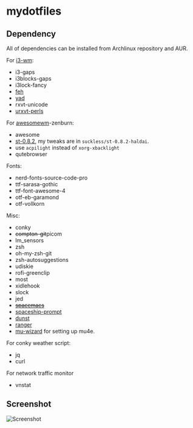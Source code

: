 # mydotfiles #
## Dependency ##
All of dependencies can be installed from Archlinux repository and AUR.

For [i3-wm](https://i3wm.org/):

* i3-gaps
* i3blocks-gaps
* i3lock-fancy
* [feh](https://github.com/derf/feh)
* [yad](https://github.com/v1cont/yad)
* rxvt-unicode
* [urxvt-perls](urxvt-perls)

For [awesomewm](https://awesomewm.org/)-zenburn:

* awesome
* [st-0.8.2](https://st.suckless.org/), my tweaks are in
  `suckless/st-0.8.2-haldai`.
* use `acpilight` instead of `xorg-xbacklight`
* qutebrowser

Fonts:
* nerd-fonts-source-code-pro
* ttf-sarasa-gothic
* ttf-font-awesome-4
* otf-eb-garamond
* otf-vollkorn

Misc:

* conky
* ~~compton-git~~picom
* lm_sensors
* zsh
* oh-my-zsh-git
* zsh-autosuggestions
* udiskie
* rofi-greenclip
* most
* xidlehook
* slock
* jed
* [~~spacemacs~~](http://spacemacs.org/)
* [spaceship-prompt](https://github.com/denysdovhan/spaceship-prompt)
* [dunst](https://dunst-project.org/)
* [ranger](https://github.com/ranger/ranger)
* [mu-wizard](https://github.com/cemkeylan/mu-wizard) for setting up mu4e.


For conky weather script:

* jq
* curl

For network traffic monitor

* vnstat

## Screenshot ##

![Screenshot](./screenshot.jpg "screenshot")
